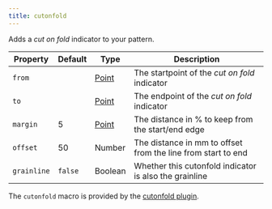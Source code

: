 ```yaml
---
title: cutonfold
---
```


Adds a *cut on fold* indicator to your pattern.

| Property    | Default | Type                | Description | 
|-------------|---------|---------------------|-------------|
| `from`      |         | [Point](/reference/api/point) | The startpoint of the *cut on fold* indicator |
| `to`        |         | [Point](/reference/api/point) | The endpoint of the *cut on fold* indicator |
| `margin`    | 5       | [Point](/reference/api/point) | The distance in % to keep from the start/end edge |
| `offset`    | 50      | Number              | The distance in mm to offset from the line from start to end |
| `grainline` | `false` | Boolean             | Whether this cutonfold indicator is also the grainline |

<Note>

The `cutonfold` macro is provided by the [cutonfold plugin](/reference/plugins/cutonfold).

</Note>

